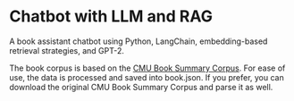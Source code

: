 # Chatbot with LLM and RAG
A book assistant chatbot using Python, LangChain, embedding-based retrieval strategies, and GPT-2.

The book corpus is based on the [CMU Book Summary Corpus](https://www.kaggle.com/datasets/ymaricar/cmu-book-summary-dataset).
For ease of use, the data is processed and saved into book.json. If you prefer, you can download the original CMU Book Summary Corpus and parse it as well.

